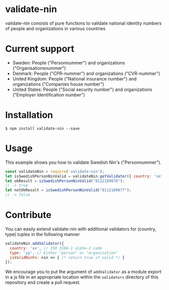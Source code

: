 # validate-nin

validate-nin consists of pure functions to validate national identity numbers of people and organizations in various countries

# Current support
- Sweden: People ("Personnummer") and organizations ("Organisationsnummer")
- Denmark: People ("CPR-nummer") and organizations ("CVR-nummer")
- United Kingdom: People ("National insurance number") and organizations ("Companies house number")
- United States: People ("Social security number") and organizations ("Employer Identification number")

# Installation
```
$ npm install validate-nin --save
```

# Usage
This example shows you how to validate Swedish Nin's ("Personnummer").
```js
const validateNin = require('validate-nin');
let isSwedishPersonNinValid = validateNin.getValidator({ country: 'se', type: 'person'});
let okResult = isSwedishPersonNinValid("8112189876");
// -> true
let notOkResult = isSwedishPersonNinValid("8112189877");
// -> false
```

# Contribute
You can easily extend validate-nin with additional validators for (country, type) tuples in the following manner
```js
validateNin.addValidator({
  country: 'xx', // ISO 3166-1 alpha-2 code
  type: 'yy', // Either "person" or "organization"
  isValidNinFn: nin => { /* return true if valid */ }
});
```

We encourage you to put the argument of `addValidator` as a module export in a js file in an appropriate location within the `validators` directory of this repository and create a pull request.
